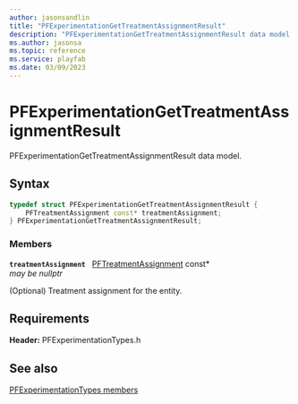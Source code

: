 ```yaml
---
author: jasonsandlin
title: "PFExperimentationGetTreatmentAssignmentResult"
description: "PFExperimentationGetTreatmentAssignmentResult data model."
ms.author: jasonsa
ms.topic: reference
ms.service: playfab
ms.date: 03/09/2023
---
```


# PFExperimentationGetTreatmentAssignmentResult  

PFExperimentationGetTreatmentAssignmentResult data model.  

## Syntax  
  
```cpp
typedef struct PFExperimentationGetTreatmentAssignmentResult {  
    PFTreatmentAssignment const* treatmentAssignment;  
} PFExperimentationGetTreatmentAssignmentResult;  
```
  
### Members  
  
**`treatmentAssignment`** &nbsp; [PFTreatmentAssignment](../../pftypes/structs/pftreatmentassignment.md) const*  
*may be nullptr*  
  
(Optional) Treatment assignment for the entity.
  
  
## Requirements  
  
**Header:** PFExperimentationTypes.h
  
## See also  
[PFExperimentationTypes members](../pfexperimentationtypes_members.md)  

  
  
